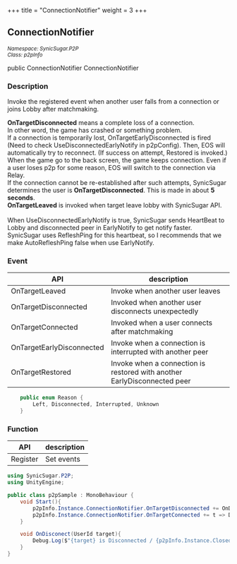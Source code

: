 +++
title = "ConnectionNotifier"
weight = 3
+++
## ConnectionNotifier
<small>*Namespace: SynicSugar.P2P* <br>
*Class: p2pInfo* </small>

public ConnectionNotifier ConnectionNotifier


### Description
Invoke the registered event when another user falls from a connection or joins Lobby after matchmaking.<br>

**OnTargetDisconnected** means a complete loss of a connection.<br>
In other word, the game has crashed or something problem.<br>
If a connection is temporarily lost, OnTargetEarlyDisconnected is fired (Need to check UseDisconnectedEarlyNotify in p2pConfig). Then, EOS will automatically try to reconnect. (If success on attempt, Restored is invoked.) <br>
When the game go to the back screen, the game keeps connection. Even if a user loses p2p for some reason, EOS will switch to the connection via Relay.<br>
If the connection cannot be re-established after such attempts, SynicSugar determines the user is **OnTargetDisconnected**. This is made in about **5 seconds**.<br>
**OnTargetLeaved** is invoked when target leave lobby with SynicSugar API.<br><br>
When UseDisconnectedEarlyNotify is true, SynicSugar sends HeartBeat to Lobby and disconnected peer in EarlyNotify to get notify faster.<br>
SynicSugar uses RefleshPing for this heartbeat, so I recommends that we make AutoRefleshPing false when use EarlyNotify.

### Event
| API | description |
|---|---|
| OnTargetLeaved | Invoke when another user leaves |
| OnTargetDisconnected | Invoked when another user disconnects unexpectedly |
| OnTargetConnected | Invoked when a user connects after matchmaking |
| OnTargetEarlyDisconnected | Invoke when a connection is interrupted with another peer |
| OnTargetRestored | Invoke when a connection is restored with another EarlyDisconnected peer |

```cs
    public enum Reason {
        Left, Disconnected, Interrupted, Unknown
    }
```

### Function
| API | description |
|---|---|
| Register | Set events |

```cs
using SynicSugar.P2P;
using UnityEngine;

public class p2pSample : MonoBehaviour {
    void Start(){
        p2pInfo.Instance.ConnectionNotifier.OnTargetDisconnected += OnDisconect;
        p2pInfo.Instance.ConnectionNotifier.OnTargetConnected += t => Debug.Log($"{t} Join");
    }

    void OnDisconect(UserId target){
        Debug.Log($"{target} is Disconnected / {p2pInfo.Instance.ClosedReason}");
    }
}
```